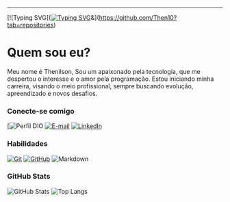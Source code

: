 

---
[![Typing SVG]([![Typing SVG](https://readme-typing-svg.herokuapp.com?font=Fira+Code&pause=1000&width=485&lines=Olá+Mundo!+Seja+bem-vindo+ao+meu+perfil+no+GitHub!;Prazer%2C+meu+nome+%C3%A9+Thenilson)](https://git.io/typing-svg)&](https://github.com/Then10?tab=repositories)

# Quem sou eu?
Meu nome é Thenilson, Sou um apaixonado pela tecnologia, que me despertou o interesse e o amor pela programação. Estou iniciando minha carreira, visando o meio profissional, sempre buscando evolução, apreendizado e novos desafios.
### Conecte-se comigo
[![Perfil DIO](https://www.dio.me/users/thenilson)
[![E-mail](https://img.shields.io/badge/-Email-000?style=for-the-badge&logo=gmail&logoColor=AA42F7)](mailto:contato.thenilson@yahoo.com)
[![LinkedIn](https://img.shields.io/badge/-LinkedIn-000?style=for-the-badge&logo=linkedin&logoColor=AA42F7)](https://www.linkedin.com/)


### Habilidades
[![Git](https://img.shields.io/badge/Git-000?style=for-the-badge&logo=git&logoColor=AA42F7)](https://git-scm.com/doc) 
[![GitHub](https://img.shields.io/badge/GitHub-000?style=for-the-badge&logo=github&logoColor=AA42F7)](https://docs.github.com/)
![Markdown](https://img.shields.io/badge/Markdown-000?style=for-the-badge&logo=markdown)

### GitHub Stats
![GitHub Stats](https://github.com/Then10)
![Top Langs](https://github-readme-stats-git-masterrstaa-rickstaa.vercel.app/api/top-langs/?username=23LSDev&layout=compact&bg_color=000&border_color=AA42F7&title_color=AA42F7&text_color=FFF)
